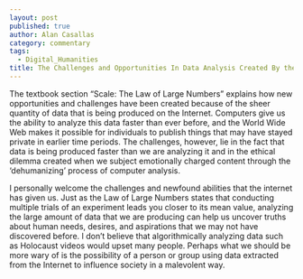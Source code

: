 ```yaml
---
layout: post
published: true
author: Alan Casallas
category: commentary
tags: 
  - Digital_Humanities
title: The Challenges and Opportunities In Data Analysis Created By the Internet
---
```


The textbook section “Scale: The Law of Large Numbers” explains how new opportunities and challenges have been created because of the sheer quantity of data that is being produced on the Internet. Computers give us the ability to analyze this data faster than ever before, and the World Wide Web makes it possible for individuals to publish things that may have stayed private in earlier time periods. The challenges, however, lie in the fact that data is being produced faster than we are analyzing it and in the ethical dilemma created when we subject emotionally charged content through the ‘dehumanizing’ process of computer analysis.

I personally welcome the challenges and newfound abilities that the internet has given us. Just as the Law of Large Numbers states that conducting multiple trials of an experiment leads you closer to its mean value, analyzing the large amount of data that we are producing can help us uncover truths about human needs, desires, and aspirations that we may not have discovered before. I don’t believe that algorithmically analyzing data such as Holocaust videos would upset many people. Perhaps what we should be more wary of is the possibility of a person or group using data extracted from the Internet to influence society in a malevolent way.

